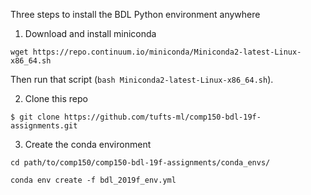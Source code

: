 Three steps to install the BDL Python environment anywhere

1) Download and install miniconda

```
wget https://repo.continuum.io/miniconda/Miniconda2-latest-Linux-x86_64.sh
```

Then run that script (`bash Miniconda2-latest-Linux-x86_64.sh`).

2) Clone this repo

```
$ git clone https://github.com/tufts-ml/comp150-bdl-19f-assignments.git
```

3) Create the conda environment

```
cd path/to/comp150/comp150-bdl-19f-assignments/conda_envs/

conda env create -f bdl_2019f_env.yml
```

